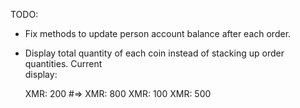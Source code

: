 TODO:

- Fix methods to update person account balance after each order.
- Display total quantity of each coin instead of stacking up order quantities.
    Current           
    display:         

    XMR: 200    #=>   XMR: 800
    XMR: 100
    XMR: 500
